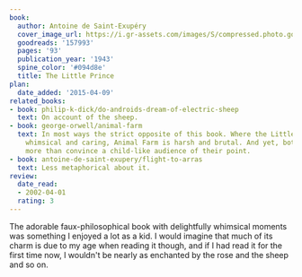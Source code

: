 ```yaml
---
book:
  author: Antoine de Saint-Exupéry
  cover_image_url: https://i.gr-assets.com/images/S/compressed.photo.goodreads.com/books/1367545443l/157993._SX98_.jpg
  goodreads: '157993'
  pages: '93'
  publication_year: '1943'
  spine_color: '#094d8e'
  title: The Little Prince
plan:
  date_added: '2015-04-09'
related_books:
- book: philip-k-dick/do-androids-dream-of-electric-sheep
  text: On account of the sheep.
- book: george-orwell/animal-farm
  text: In most ways the strict opposite of this book. Where the Little Prince is
    whimsical and caring, Animal Farm is harsh and brutal. And yet, both want nothing
    more than convince a child-like audience of their point.
- book: antoine-de-saint-exupery/flight-to-arras
  text: Less metaphorical about it.
review:
  date_read:
  - 2002-04-01
  rating: 3
---
```


The adorable faux-philosophical book with delightfully whimsical moments was something I enjoyed a lot as a kid. I would
imagine that much of its charm is due to my age when reading it though, and if I had read it for the first time now, I
wouldn't be nearly as enchanted by the rose and the sheep and so on.
